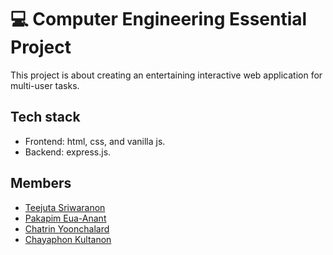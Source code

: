 # 💻 Computer Engineering Essential Project

This project is about creating an entertaining interactive web application for multi-user tasks.

## Tech stack 

- Frontend: html, css, and vanilla js.
- Backend: express.js.

## Members 

- [Teejuta Sriwaranon](https://github.com/rufflogix)
- [Pakapim Eua-Anant](https://github.com/pakpim)
- [Chatrin Yoonchalard](https://github.com/Mysterioucz)
- [Chayaphon Kultanon](ChayaphonKultanon)

